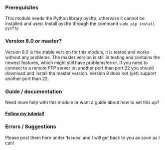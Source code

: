 <h3>Prerequisites</h3>
This module needs the Python library pysftp, otherwise it cannot be installed and used. Install pysftp through the command <code>sudo pip install pysftp</code>

<h3>Version 8.0 or master?</h3>
Version 8.0 is the stable version for this module, it is tested and works without any problems.
The master version is still in testing and contains the newest features, which might still have problems/error.
If you need to connect to a remote FTP server on another port than port 22 you should download and install the master version. Version 8 does not (yet) support another port than 22.

<h3>Guide / documentation</h3>
Need more help with this module or want a guide about how to set this up? <h4><a href="http://www.odoo.yenthevg.com/automated-backups-in-odoo/" target="_Blank">Follow my tutorial!</a></h4>

<h3>Errors / Suggestions</h3>
Please post them here under 'Issues' and I will get back to you as soon as I can!
